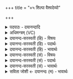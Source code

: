 +++
title = "०५ शिल्पा वैश्वदेव्यो"

+++
<details><summary>पदपाठः - दयानन्दादि</summary>

शि॒ल्पाः। वै॒श्वदे॒व्य] इति॑ वैश्वऽदे॒व्यः᳕। रोहि॑ण्यः। त्र्यव॑य॒ इति॑ त्रिऽअव॑यः। वा॒चे। अवि॑ज्ञाता॒ इत्यवि॑ऽज्ञाताः। अदि॑त्यै। सरू॑पा॒ इति॑ सऽरू॑पाः। धा॒त्रे। व॒त्स॒त॒र्यः᳖। दे॒वाना॑म्। पत्नी॑भ्यः। ५।
</details>

<details><summary>अधिमन्त्रम् (VC)</summary>

- विश्वेदेवा देवताः
- प्रजापतिर्ऋषिः
- निचृद्बृहती
- मध्यमः
</details>

<details><summary>दयानन्द-सरस्वती (हि) - विषयः</summary>

फिर उसी विषय को अगले मन्त्र में कहा है ॥
</details>

<details><summary>दयानन्द-सरस्वती (हि) - पदार्थः</summary>

पदार्थान्वयभाषाः -  हे मनुष्यो ! तुमको (शिल्पाः) जो सुन्दर रूपवान् और शिल्पकार्यों की सिद्धि करनेवाली (वैश्वदेव्यः) विश्वेदेव देवतावाले (वाचे) वाणी के लिये (रोहिण्यः) नीचे से ऊपर को चढ़ने योग्य (त्र्यवयः) जो तीन प्रकार की भेड़ें (अदित्यै) पृथिवी के लिये (अविज्ञाताः) विशेषकर न जानी हुई भेड़ आदि (धात्रे) धारण करने के लिये (सरूपाः) एक से रूपवाली तथा (देवानाम्) दिव्यगुणवाले विद्वानों की (पत्नीभ्यः) स्त्रियों के लिये (वत्सतर्य्यः) अतीव छोटी-छोटी थोड़ी अवस्थावाली बछिया जाननी चाहिये ॥५ ॥
</details>

<details><summary>दयानन्द-सरस्वती (हि) - भावार्थः</summary>

भावार्थभाषाः -  जो सब विद्वान् शिल्पविद्या से अनेकों यान आदि बनावें और पशुओं की पालना कर उनसे उपयोग लेवें, वे धनवान् हों ॥५ ॥
</details>

<details><summary>दयानन्द-सरस्वती (सं) - विषयः</summary>

पुनस्तमेव विषयमाह ॥
</details>

<details><summary>दयानन्द-सरस्वती (सं) - पदार्थः</summary>

पदार्थान्वयभाषाः -  हे मनुष्याः ! युष्माभिर्या शिल्पा वैश्वदेव्यो वाचे रोहिण्यस्त्र्यवयोऽदित्या अविज्ञाताः धात्रे सरूपा देवानां पत्नीभ्यो वत्सतर्यश्च ता विज्ञेयाः ॥५ ॥
</details>

<details><summary>दयानन्द-सरस्वती (सं) - भावार्थः</summary>

भावार्थभाषाः -  ये सर्वे विद्वांसः शिल्पविद्ययाऽनेकानि यानादीनि रचयेयुः पशूनां च पालनं कृत्वोपयोगं गृह्णीयुस्ते श्रीमन्तः स्युः ॥५ ॥
</details>

<details><summary>सविता जोशी ← दयानन्दः (म) - भावार्थः</summary>

भावार्थभाषाः -  जे विद्वान हस्तकौशल्याने अनेक याने इत्यादी बनवितात व पशूंचे पालन करतात आणि त्यांचा योग्य उपयोग करून घेतात ते धनवान बनतात.
</details>